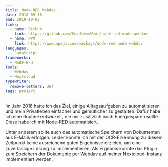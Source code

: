 ```yaml
---
title: Node-RED Webdav
date: 2018-09-18
end: 2019-10-02
links:
  - name: GitHub
    link: https://github.com/CordlessWool/node-red-node-webdav
  - name: NPM
    link: https://www.npmjs.com/package/node-red-node-webdav
languages:
  - JavaScript
frameworks:
  - Node-RED
tools:
  - Webdav
  - Nextcloud
typewriter:
  remove-letters: 364
tags: project
---
```


Im Jahr 2018 hatte ich das Ziel, einige Alltagsaufgaben zu automatisieren und mein Privatleben einfacher und gemütlicher zu gestalten. Dafür habe ich eine Routine entwickelt, die mir zusätzlich noch Energiesparen sollte. Diese habe ich mit Node-RED automatisiert.

Unter anderem sollte auch das automatische Speichern von Dokumenten aus E-Mails erfolgen. Leider konnte ich mit der OCR-Erkennung zu diesem Zeitpunkt keine ausreichend guten Ergebnisse erzielen, um eine zuverlässige Lösung zu implementieren. Als Ergebnis konnte das Plugin zum Speichern der Dokumente per Webdav auf meiner Nextcloud-Instanz implementiert werden.
